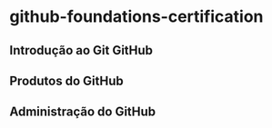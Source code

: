 # github-foundations-certification

## Introdução ao Git GitHub
## Produtos do GitHub
## Administração do GitHub
